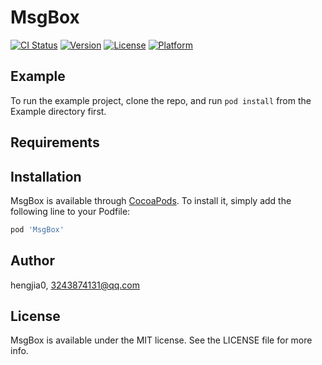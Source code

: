 # MsgBox

[![CI Status](https://img.shields.io/travis/hengjia0/MsgBox.svg?style=flat)](https://travis-ci.org/hengjia0/MsgBox)
[![Version](https://img.shields.io/cocoapods/v/MsgBox.svg?style=flat)](https://cocoapods.org/pods/MsgBox)
[![License](https://img.shields.io/cocoapods/l/MsgBox.svg?style=flat)](https://cocoapods.org/pods/MsgBox)
[![Platform](https://img.shields.io/cocoapods/p/MsgBox.svg?style=flat)](https://cocoapods.org/pods/MsgBox)

## Example

To run the example project, clone the repo, and run `pod install` from the Example directory first.

## Requirements

## Installation

MsgBox is available through [CocoaPods](https://cocoapods.org). To install
it, simply add the following line to your Podfile:

```ruby
pod 'MsgBox'
```

## Author

hengjia0, 3243874131@qq.com

## License

MsgBox is available under the MIT license. See the LICENSE file for more info.
